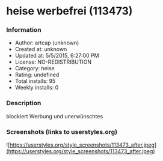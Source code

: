 # heise werbefrei (113473)

### Information
- Author: artcap (unknown)
- Created at: unknown
- Updated at: 5/5/2015, 6:27:00 PM
- License: NO-REDISTRIBUTION
- Category: heise
- Rating: undefined
- Total installs: 95
- Weekly installs: 0


### Description
blockiert Werbung und unerwünschtes


### Screenshots (links to userstyles.org)
![https://userstyles.org/style_screenshots/113473_after.jpeg](https://userstyles.org/style_screenshots/113473_after.jpeg)


